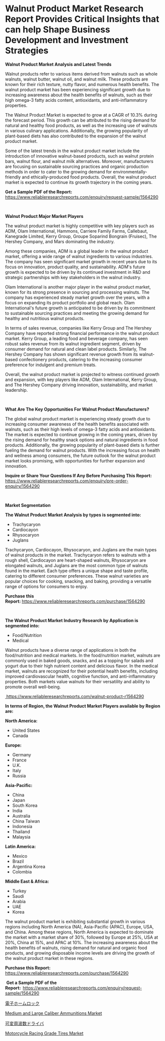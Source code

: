 <p><h1>Walnut Product Market Research Report Provides Critical Insights that can help Shape Business Development and Investment Strategies</h1></p><p><strong>Walnut Product Market Analysis and Latest Trends</strong></p>
<p><p>Walnut products refer to various items derived from walnuts such as whole walnuts, walnut butter, walnut oil, and walnut milk. These products are known for their rich texture, nutty flavor, and numerous health benefits. The walnut product market has been experiencing significant growth due to increasing awareness about the health benefits of walnuts, such as their high omega-3 fatty acids content, antioxidants, and anti-inflammatory properties.</p><p>The Walnut Product Market is expected to grow at a CAGR of 10.3% during the forecast period. This growth can be attributed to the rising demand for natural and healthy food products, as well as the increasing use of walnuts in various culinary applications. Additionally, the growing popularity of plant-based diets has also contributed to the expansion of the walnut product market.</p><p>Some of the latest trends in the walnut product market include the introduction of innovative walnut-based products, such as walnut protein bars, walnut flour, and walnut milk alternatives. Moreover, manufacturers are focusing on sustainable sourcing practices and organic production methods in order to cater to the growing demand for environmentally-friendly and ethically-produced food products. Overall, the walnut product market is expected to continue its growth trajectory in the coming years.</p></p>
<p><strong>Get a Sample PDF of the Report:&nbsp;</strong> <a href="https://www.reliableresearchreports.com/enquiry/request-sample/1564290">https://www.reliableresearchreports.com/enquiry/request-sample/1564290</a></p>
<p>&nbsp;</p>
<p><strong>Walnut Product Major Market Players</strong></p>
<p><p>The walnut product market is highly competitive with key players such as ADM, Olam International, Hammons, Carriere Family Farms, Callebaut, Kanegrade Limited, Kerry Group, Groupe Soparind Bongrain (Fruisec), The Hershey Company, and Mars dominating the industry.</p><p>Among these companies, ADM is a global leader in the walnut product market, offering a wide range of walnut ingredients to various industries. The company has seen significant market growth in recent years due to its focus on innovation, product quality, and sustainability. ADM's future growth is expected to be driven by its continued investment in R&D and strategic partnerships with key stakeholders in the walnut industry.</p><p>Olam International is another major player in the walnut product market, known for its strong presence in sourcing and processing walnuts. The company has experienced steady market growth over the years, with a focus on expanding its product portfolio and global reach. Olam International's future growth is anticipated to be driven by its commitment to sustainable sourcing practices and meeting the growing demand for healthy and nutritious walnut products.</p><p>In terms of sales revenue, companies like Kerry Group and The Hershey Company have reported strong financial performance in the walnut product market. Kerry Group, a leading food and beverage company, has seen robust sales revenue from its walnut ingredient segment, driven by consumer demand for natural and clean label products. Similarly, The Hershey Company has shown significant revenue growth from its walnut-based confectionery products, catering to the increasing consumer preference for indulgent and premium treats.</p><p>Overall, the walnut product market is projected to witness continued growth and expansion, with key players like ADM, Olam International, Kerry Group, and The Hershey Company driving innovation, sustainability, and market leadership.</p></p>
<p>&nbsp;</p>
<p><strong>What Are The Key Opportunities For Walnut Product Manufacturers?</strong></p>
<p><p>The global walnut product market is experiencing steady growth due to increasing consumer awareness of the health benefits associated with walnuts, such as their high levels of omega-3 fatty acids and antioxidants. The market is expected to continue growing in the coming years, driven by the rising demand for healthy snack options and natural ingredients in food products. Additionally, the growing popularity of plant-based diets is further fueling the demand for walnut products. With the increasing focus on health and wellness among consumers, the future outlook for the walnut product market looks promising, with opportunities for further expansion and innovation.</p></p>
<p><strong>Inquire or Share Your Questions If Any Before Purchasing This Report:</strong> <a href="https://www.reliableresearchreports.com/enquiry/pre-order-enquiry/1564290">https://www.reliableresearchreports.com/enquiry/pre-order-enquiry/1564290</a></p>
<p>&nbsp;</p>
<p><strong>Market Segmentation</strong></p>
<p><strong>The Walnut Product Market Analysis by types is segmented into:</strong></p>
<p><ul><li>Trachycaryon</li><li>Cardiocayon</li><li>Rhysocaryon</li><li>Juglans</li></ul></p>
<p><p>Trachycaryon, Cardiocayon, Rhysocaryon, and Juglans are the main types of walnut products in the market. Trachycaryon refers to walnuts with a rough shell, Cardiocayon are heart-shaped walnuts, Rhysocaryon are elongated walnuts, and Juglans are the most common type of walnuts found in the market. Each type offers a unique shape and taste profile, catering to different consumer preferences. These walnut varieties are popular choices for cooking, snacking, and baking, providing a versatile range of options for consumers to enjoy.</p></p>
<p><strong>Purchase this Report:&nbsp;</strong><a href="https://www.reliableresearchreports.com/purchase/1564290">https://www.reliableresearchreports.com/purchase/1564290</a></p>
<p>&nbsp;</p>
<p><strong>The Walnut Product Market Industry Research by Application is segmented into:</strong></p>
<p><ul><li>Food/Nutrition</li><li>Medical</li></ul></p>
<p><p>Walnut products have a diverse range of applications in both the food/nutrition and medical markets. In the food/nutrition market, walnuts are commonly used in baked goods, snacks, and as a topping for salads and yogurt due to their high nutrient content and delicious flavor. In the medical market, walnuts are recognized for their potential health benefits, including improved cardiovascular health, cognitive function, and anti-inflammatory properties. Both markets value walnuts for their versatility and ability to promote overall well-being.</p></p>
<p><a href="https://www.reliableresearchreports.com/walnut-product-r1564290">&nbsp;https://www.reliableresearchreports.com/walnut-product-r1564290</a></p>
<p><strong>In terms of Region, the Walnut Product Market Players available by Region are:</strong></p>
<p>
    <p> <strong> North America: </strong>
        <ul>
            <li>United States</li>
            <li>Canada</li>
        </ul>
        </p> 
    <p> <strong> Europe: </strong>
        <ul>
            <li>Germany</li>
            <li>France</li>
            <li>U.K.</li>
            <li>Italy</li>
            <li>Russia</li>
        </ul>
        </p> 
    <p> <strong> Asia-Pacific: </strong>
        <ul>
            <li>China</li>
            <li>Japan</li>
            <li>South Korea</li>
            <li>India</li>
            <li>Australia</li>
            <li>China Taiwan</li>
            <li>Indonesia</li>
            <li>Thailand</li>
            <li>Malaysia</li>
        </ul>
        </p> 
    <p> <strong> Latin America: </strong>
        <ul>
            <li>Mexico</li>
            <li>Brazil</li>
            <li>Argentina Korea</li>
            <li>Colombia</li>
        </ul>
        </p> 
    <p> <strong> Middle East & Africa: </strong>
        <ul>
            <li>Turkey</li>
            <li>Saudi</li>
            <li>Arabia</li>
            <li>UAE</li>
            <li>Korea</li>
        </ul>
    </p>
    </p>
<p><p>The walnut product market is exhibiting substantial growth in various regions including North America (NA), Asia-Pacific (APAC), Europe, USA, and China. Among these regions, North America is expected to dominate the market with a market share of 30%, followed by Europe at 25%, USA at 20%, China at 15%, and APAC at 10%. The increasing awareness about the health benefits of walnuts, rising demand for natural and organic food products, and growing disposable income levels are driving the growth of the walnut product market in these regions.</p></p>
<p><strong>Purchase this Report: </strong><a href="https://www.reliableresearchreports.com/purchase/1564290">https://www.reliableresearchreports.com/purchase/1564290</a></p>
<p>&nbsp;<strong>Get a Sample PDF of the Report:&nbsp;&nbsp;</strong><a href="https://www.reliableresearchreports.com/enquiry/request-sample/1564290">https://www.reliableresearchreports.com/enquiry/request-sample/1564290</a></p>
<p><strong></strong></p>
<p><p><a href="https://github.com/vhemk0794148/Market-Research-Report-List-1/blob/main/718523017708.md">電子ホームロック</a></p><p><a href="https://issuu.com/reportprime-2/docs/medium-and-large-caliber-ammunitions-market-size-2">Medium and Large Caliber Ammunitions Market</a></p><p><a href="https://github.com/pepo3k/Market-Research-Report-List-1/blob/main/709966017709.md">可変周波数ドライバ</a></p><p><a href="https://issuu.com/reportprime-2/docs/motorcycle-racing-grade-tires-market-size-2030.ppt">Motorcycle Racing Grade Tires Market</a></p></p>